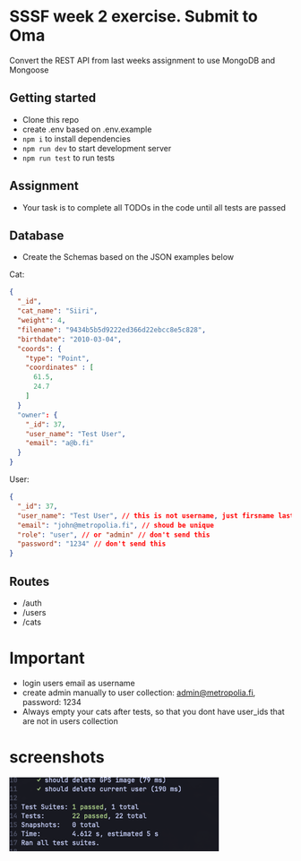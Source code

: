 # SSSF week 2 exercise. Submit to Oma

Convert the REST API from last weeks assignment to use MongoDB and Mongoose

## Getting started

- Clone this repo
- create .env based on .env.example
- `npm i` to install dependencies
- `npm run dev` to start development server
- `npm run test` to run tests

## Assignment

- Your task is to complete all TODOs in the code until all tests are passed

## Database

- Create the Schemas based on the JSON examples below

Cat:

```json
{
  "_id",
  "cat_name": "Siiri",
  "weight": 4,
  "filename": "9434b5b5d9222ed366d22ebcc8e5c828",
  "birthdate": "2010-03-04",
  "coords": {
    "type": "Point",
    "coordinates" : [
      61.5,
      24.7
    ]
  }
  "owner": {
    "_id": 37,
    "user_name": "Test User",
    "email": "a@b.fi"
  }
}
```

User:

```json
{
  "_id": 37,
  "user_name": "Test User", // this is not username, just firsname lastname
  "email": "john@metropolia.fi", // shoud be unique
  "role": "user", // or "admin" // don't send this
  "password": "1234" // don't send this
}
```

## Routes

- /auth
- /users
- /cats

# Important

- login users email as username
- create admin manually to user collection: admin@metropolia.fi, password: 1234
- Always empty your cats after tests, so that you dont have user_ids that are not in users collection

# screenshots 
![image](https://github.com/joonasjouttijarvi/web2week2/blob/main/Screenshot%202024-02-11%20at%2017.22.08.png?raw=true)


